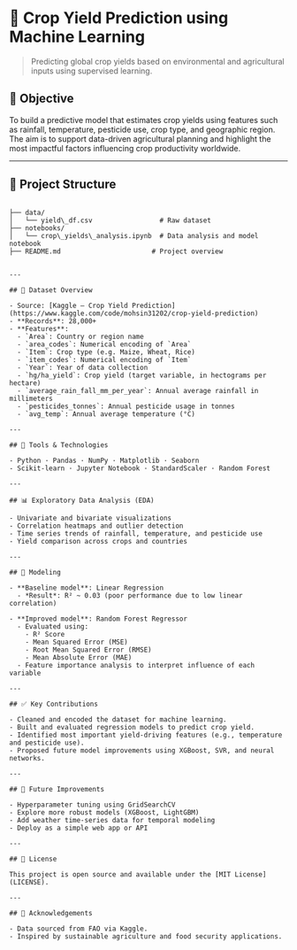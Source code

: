 # 🌾 Crop Yield Prediction using Machine Learning

> Predicting global crop yields based on environmental and agricultural inputs using supervised learning.

## 🎯 Objective

To build a predictive model that estimates crop yields using features such as rainfall, temperature, pesticide use, crop type, and geographic region. The aim is to support data-driven agricultural planning and highlight the most impactful factors influencing crop productivity worldwide.

---

## 📂 Project Structure

```

├── data/
│   └── yield\_df.csv                 # Raw dataset
├── notebooks/
│   └── crop\_yields\_analysis.ipynb  # Data analysis and model notebook
├── README.md                       # Project overview


---

## 📄 Dataset Overview

- Source: [Kaggle – Crop Yield Prediction](https://www.kaggle.com/code/mohsin31202/crop-yield-prediction)
- **Records**: 28,000+
- **Features**:
  - `Area`: Country or region name
  - `area_codes`: Numerical encoding of `Area`
  - `Item`: Crop type (e.g. Maize, Wheat, Rice)
  - `item_codes`: Numerical encoding of `Item`
  - `Year`: Year of data collection
  - `hg/ha_yield`: Crop yield (target variable, in hectograms per hectare)
  - `average_rain_fall_mm_per_year`: Annual average rainfall in millimeters
  - `pesticides_tonnes`: Annual pesticide usage in tonnes
  - `avg_temp`: Annual average temperature (°C)

---

## 🧰 Tools & Technologies

- Python · Pandas · NumPy · Matplotlib · Seaborn  
- Scikit-learn · Jupyter Notebook · StandardScaler · Random Forest

---

## 📊 Exploratory Data Analysis (EDA)

- Univariate and bivariate visualizations
- Correlation heatmaps and outlier detection
- Time series trends of rainfall, temperature, and pesticide use
- Yield comparison across crops and countries

---

## 🤖 Modeling

- **Baseline model**: Linear Regression  
  - *Result*: R² ~ 0.03 (poor performance due to low linear correlation)

- **Improved model**: Random Forest Regressor  
  - Evaluated using:
    - R² Score
    - Mean Squared Error (MSE)
    - Root Mean Squared Error (RMSE)
    - Mean Absolute Error (MAE)
  - Feature importance analysis to interpret influence of each variable

---

## ✅ Key Contributions

- Cleaned and encoded the dataset for machine learning.
- Built and evaluated regression models to predict crop yield.
- Identified most important yield-driving features (e.g., temperature and pesticide use).
- Proposed future model improvements using XGBoost, SVR, and neural networks.

---

## 📌 Future Improvements

- Hyperparameter tuning using GridSearchCV
- Explore more robust models (XGBoost, LightGBM)
- Add weather time-series data for temporal modeling
- Deploy as a simple web app or API

---

## 📎 License

This project is open source and available under the [MIT License](LICENSE).

---

## 🤝 Acknowledgements

- Data sourced from FAO via Kaggle.
- Inspired by sustainable agriculture and food security applications.

